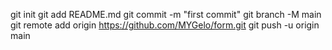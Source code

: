 git init
git add README.md
git commit -m "first commit"
git branch -M main
git remote add origin https://github.com/MYGelo/form.git
git push -u origin main
